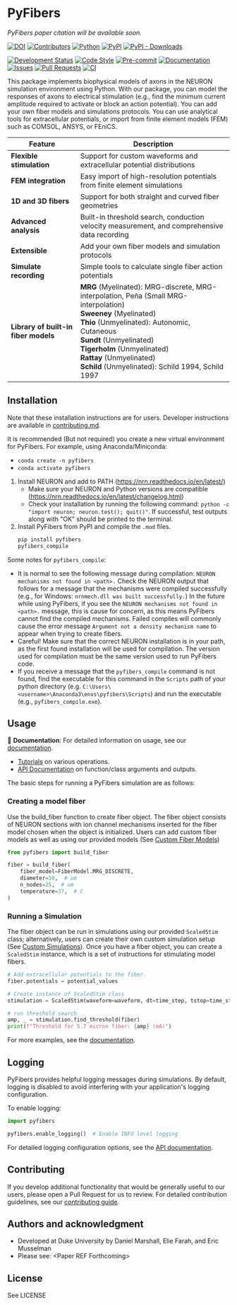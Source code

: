 # PyFibers
*PyFibers paper citation will be available soon.*


[![DOI](https://zenodo.org/badge/1010198505.svg)](https://doi.org/10.5281/zenodo.17068760)
[![Contributors](https://img.shields.io/github/contributors/wmglab-duke/pyfibers.svg)](https://github.com/wmglab-duke/pyfibers/graphs/contributors)
[![Python](https://img.shields.io/badge/python-3.10%20%7C%203.11%20%7C%203.12-blue.svg)](https://www.python.org/downloads/)
[![PyPI](https://img.shields.io/pypi/v/pyfibers.svg)](https://pypi.org/project/pyfibers/)
[![PyPI - Downloads](https://img.shields.io/pypi/dm/pyfibers.svg)](https://pypi.org/project/pyfibers/)
<!-- [![PyPI - License](https://img.shields.io/pypi/l/pyfibers.svg)](https://pypi.org/project/pyfibers/) -->
[![Development Status](https://img.shields.io/badge/development%20status-beta-yellow.svg)](https://pypi.org/classifiers/)
[![Code Style](https://img.shields.io/badge/code%20style-black-000000.svg)](https://github.com/psf/black)
[![Pre-commit](https://img.shields.io/badge/pre--commit-enabled-brightgreen?logo=pre-commit&logoColor=white)](https://pre-commit.com/)
[![Documentation](https://img.shields.io/badge/docs-github%20pages-blue.svg)](https://wmglab-duke.github.io/pyfibers/)
[![Issues](https://img.shields.io/github/issues/wmglab-duke/pyfibers.svg)](https://github.com/wmglab-duke/pyfibers/issues)
[![Pull Requests](https://img.shields.io/github/issues-pr/wmglab-duke/pyfibers.svg)](https://github.com/wmglab-duke/pyfibers/pulls)
[![CI](https://github.com/wmglab-duke/pyfibers/workflows/CI/badge.svg)](https://github.com/wmglab-duke/pyfibers/actions)

This package implements biophysical models of axons in the NEURON simulation environment using Python.
With our package, you can model the responses of axons to electrical stimulation (e.g., find the minimum current amplitude required to activate or block an action potential).
You can add your own fiber models and simulations protocols.
You can use analytical tools for extracellular potentials, or import from finite element models (FEM) such as COMSOL, ANSYS, or FEniCS.

| Feature | Description |
|---------|-------------|
| **Flexible stimulation** | Support for custom waveforms and extracellular potential distributions |
| **FEM integration** | Easy import of high-resolution potentials from finite element simulations |
| **1D and 3D fibers** | Support for both straight and curved fiber geometries |
| **Advanced analysis** | Built-in threshold search, conduction velocity measurement, and comprehensive data recording |
| **Extensible** | Add your own fiber models and simulation protocols |
| **Simulate recording** | Simple tools to calculate single fiber action potentials |
| **Library of built-in fiber models** | **MRG** (Myelinated): MRG-discrete, MRG-interpolation, Peña (Small MRG-interpolation)<br>**Sweeney** (Myelinated)<br>**Thio** (Unmyelinated): Autonomic, Cutaneous<br>**Sundt** (Unmyelinated)<br>**Tigerholm** (Unmyelinated)<br>**Rattay** (Unmyelinated)<br>**Schild** (Unmyelinated): Schild 1994, Schild 1997 |

## Installation

Note that these installation instructions are for users. Developer instructions are available in [contributing.md](https://github.com/wmglab-duke/pyfibers/blob/main/contributing.md).

It is recommended (But not required) you create a new virtual environment for PyFibers. For example, using Anaconda/Miniconda:
  - `conda create -n pyfibers`
  - `conda activate pyfibers`
1. Install NEURON and add to PATH (https://nrn.readthedocs.io/en/latest/)
   - Make sure your NEURON and Python versions are compatible (https://nrn.readthedocs.io/en/latest/changelog.html)
   - Check your installation by running the following command: `python -c "import neuron; neuron.test(); quit()"`. If successful, test outputs along with "OK" should be printed to the terminal.
2. Install PyFibers from PyPI and compile the `.mod` files.
   ```bash
   pip install pyfibers
   pyfibers_compile
   ```

Some notes for `pyfibers_compile`:
- It is normal to see the following message during compilation: `NEURON mechanisms not found in <path>.` Check the NEURON output that follows for a message that the mechanisms were compiled successfully (e.g., for Windows: `nrnmech.dll was built successfully.`) In the future while using PyFibers, if you see the `NEURON mechanisms not found in <path>.` message, this is cause for concern, as this means PyFibers cannot find the compiled mechanisms. Failed compiles will commonly cause the error message `Argument not a density mechanism name` to appear when trying to create fibers.
- Careful! Make sure that the correct NEURON installation is in your path, as the first found installation will be used for compilation. The version used for compilation must be the same version used to run PyFibers code.
- If you receive a message that the `pyfibers_compile` command is not found, find the executable for this command in the `Scripts` path of your python directory (e.g. `C:\Users\<username>\Anaconda3\envs\pyfibers\Scripts`) and run the executable (e.g., `pyfibers_compile.exe`).


## Usage
📖 **Documentation**: For detailed information on usage, see our [documentation](https://wmglab-duke.github.io/pyfibers/).

- [Tutorials](https://wmglab-duke.github.io/pyfibers/tutorials/index.html) on various operations.
- [API Documentation](https://wmglab-duke.github.io/pyfibers/autodoc/index.html) on function/class arguments and outputs.

The basic steps for running a PyFibers simulation are as follows:
### Creating a model fiber
Use the build_fiber function to create fiber object. The fiber object consists of NEURON sections with ion channel mechanisms inserted for the fiber model chosen when the object is initialized. Users can add custom fiber models as well as using our provided models (See [Custom Fiber Models](https://wmglab-duke.github.io/pyfibers/custom_fiber.html))

```python
from pyfibers import build_fiber

fiber = build_fiber(
    fiber_model=FiberModel.MRG_DISCRETE,
    diameter=10,  # um
    n_nodes=25,  # um
    temperature=37,  # C
)
```
### Running a Simulation
The fiber object can be run in simulations using our provided `ScaledStim` class; alternatively, users can create their own custom simulation setup (See [Custom Simulations](https://wmglab-duke.github.io/pyfibers/custom_stim.html)). Once you have a fiber object, you can create a `ScaledStim` instance, which is a set of instructions for stimulating model fibers.

```python
# Add extracellular potentials to the fiber.
fiber.potentials = potential_values

# Create instance of ScaledStim class
stimulation = ScaledStim(waveform=waveform, dt=time_step, tstop=time_stop)

# run threshold search
amp, _ = stimulation.find_threshold(fiber)
print(f"Threshold for 5.7 micron fiber: {amp} (mA)")
```
For more examples, see the [documentation](https://wmglab-duke.github.io/pyfibers/).

## Logging

PyFibers provides helpful logging messages during simulations. By default, logging is disabled to avoid interfering with your application's logging configuration.

To enable logging:

```python
import pyfibers

pyfibers.enable_logging()  # Enable INFO level logging
```

For detailed logging configuration options, see the [API documentation](https://wmglab-duke.github.io/pyfibers/autodoc/index.html).

## Contributing
If you develop additional functionality that would be generally useful to our users, please open a Pull Request for us to review. For detailed contribution guidelines, see our [contributing guide](https://github.com/wmglab-duke/pyfibers/blob/main/contributing.md).

## Authors and acknowledgment
   - Developed at Duke University by Daniel Marshall, Elie Farah, and Eric Musselman
   - Please see: \<Paper REF Forthcoming>

## License
See LICENSE
